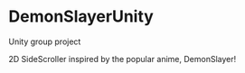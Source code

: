# DemonSlayerUnity
Unity group project

2D SideScroller inspired by the popular anime, DemonSlayer!
